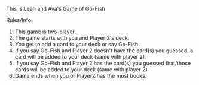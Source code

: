 This is Leah and Ava's Game of Go-Fish

Rules/Info:
1. This game is two-player.
2. The game starts with you and Player 2's deck.
3.  You get to add a card to your deck or say Go-Fish.
4.  If you say Go-Fish and Player 2 doesn't have the card(s) you guessed, a card will be added to your deck (same with player 2).
5.  If you say Go-Fish and Player 2 has the card(s) you guessed that/those cards will be added to your deck (same with player 2).
6.  Game ends when you or Player2 has the most books. 
